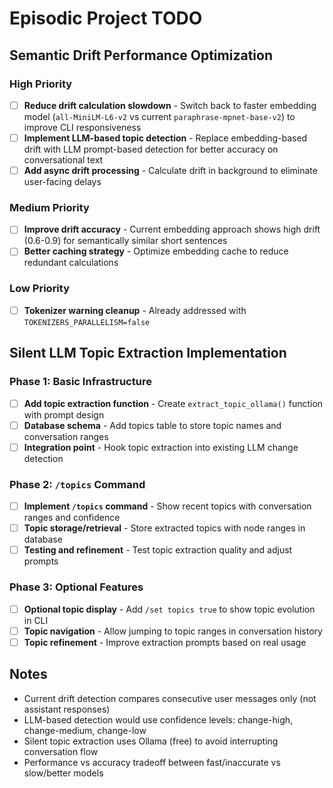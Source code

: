 # Episodic Project TODO

## Semantic Drift Performance Optimization

### High Priority
- [ ] **Reduce drift calculation slowdown** - Switch back to faster embedding model (`all-MiniLM-L6-v2` vs current `paraphrase-mpnet-base-v2`) to improve CLI responsiveness
- [ ] **Implement LLM-based topic detection** - Replace embedding-based drift with LLM prompt-based detection for better accuracy on conversational text
- [ ] **Add async drift processing** - Calculate drift in background to eliminate user-facing delays

### Medium Priority  
- [ ] **Improve drift accuracy** - Current embedding approach shows high drift (0.6-0.9) for semantically similar short sentences
- [ ] **Better caching strategy** - Optimize embedding cache to reduce redundant calculations

### Low Priority
- [ ] **Tokenizer warning cleanup** - Already addressed with `TOKENIZERS_PARALLELISM=false`

## Silent LLM Topic Extraction Implementation

### Phase 1: Basic Infrastructure
- [ ] **Add topic extraction function** - Create `extract_topic_ollama()` function with prompt design
- [ ] **Database schema** - Add topics table to store topic names and conversation ranges
- [ ] **Integration point** - Hook topic extraction into existing LLM change detection

### Phase 2: `/topics` Command
- [ ] **Implement `/topics` command** - Show recent topics with conversation ranges and confidence
- [ ] **Topic storage/retrieval** - Store extracted topics with node ranges in database
- [ ] **Testing and refinement** - Test topic extraction quality and adjust prompts

### Phase 3: Optional Features  
- [ ] **Optional topic display** - Add `/set topics true` to show topic evolution in CLI
- [ ] **Topic navigation** - Allow jumping to topic ranges in conversation history
- [ ] **Topic refinement** - Improve extraction prompts based on real usage

## Notes
- Current drift detection compares consecutive user messages only (not assistant responses)
- LLM-based detection would use confidence levels: change-high, change-medium, change-low
- Silent topic extraction uses Ollama (free) to avoid interrupting conversation flow
- Performance vs accuracy tradeoff between fast/inaccurate vs slow/better models